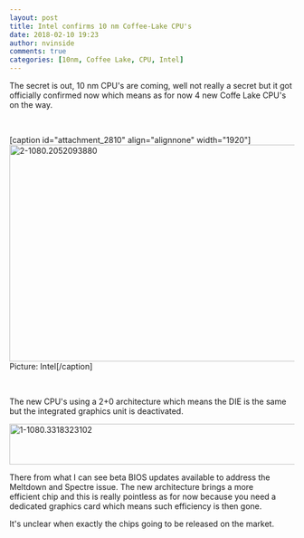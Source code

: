 ```yaml
---
layout: post
title: Intel confirms 10 nm Coffee-Lake CPU's
date: 2018-02-10 19:23
author: nvinside
comments: true
categories: [10nm, Coffee Lake, CPU, Intel]
---
```

The secret is out, 10 nm CPU's are coming, well not really a secret but it got officially confirmed now which means as for now 4 new Coffe Lake CPU's on the way.

&nbsp;

[caption id="attachment_2810" align="alignnone" width="1920"]<img class="alignnone size-full wp-image-2810" src="https://chefkochblog.files.wordpress.com/2018/02/2-1080-2052093880.png" alt="2-1080.2052093880" width="1920" height="383" /> Picture: Intel[/caption]

<!--more-->

&nbsp;

The new CPU's using a 2+0 architecture which means the DIE is the same but the integrated graphics unit is deactivated.

<img class="alignnone size-full wp-image-2811" src="https://chefkochblog.files.wordpress.com/2018/02/1-1080-3318323102.png" alt="1-1080.3318323102" width="1920" height="72" />

There from what I can see beta BIOS updates available to address the Meltdown and Spectre issue. The new architecture brings a more efficient chip and this is really pointless as for now because you need a dedicated graphics card which means such efficiency is then gone.

It's unclear when exactly the chips going to be released on the market.
